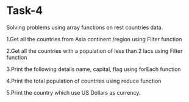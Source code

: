 # Task-4
Solving problems using array functions on rest countries data.

1.Get all the countries from Asia continent /region using Filter function

2.Get all the countries with a population of less than 2 lacs using Filter function

3.Print the following details name, capital, flag using forEach function 

4.Print the total population of countries using reduce function 

5.Print the country which use US Dollars as currency.
